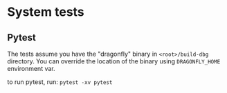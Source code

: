 # System tests


## Pytest

The tests assume you have the "dragonfly" binary in `<root>/build-dbg` directory.
You can override the location of the binary using `DRAGONFLY_HOME` environment var.

to run pytest, run:
`pytest -xv pytest`
